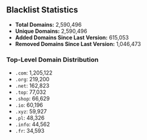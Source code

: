 ## Blacklist Statistics

- **Total Domains:** 2,590,496
- **Unique Domains:** 2,590,496
- **Added Domains Since Last Version:** 615,053
- **Removed Domains Since Last Version:** 1,046,473

### Top-Level Domain Distribution

-  `.com`: 1,205,122
-  `.org`: 219,200
-  `.net`: 162,823
-  `.top`: 77,032
-  `.shop`: 66,629
-  `.io`: 60,196
-  `.xyz`: 59,927
-  `.pl`: 48,326
-  `.info`: 44,562
-  `.fr`: 34,593
